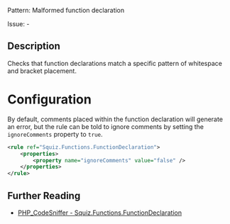 Pattern: Malformed function declaration

Issue: -

## Description

Checks that function declarations match a specific pattern of whitespace and bracket placement.

# Configuration

By default, comments placed within the function declaration will generate an error, but the rule can be told to ignore comments by setting the `ignoreComments` property to `true`.

```xml
<rule ref="Squiz.Functions.FunctionDeclaration">
    <properties>
        <property name="ignoreComments" value="false" />
    </properties>
</rule>
```

## Further Reading

* [PHP_CodeSniffer - Squiz.Functions.FunctionDeclaration](https://github.com/squizlabs/PHP_CodeSniffer/blob/master/src/Standards/Squiz/Sniffs/Functions/FunctionDeclarationSniff.php)